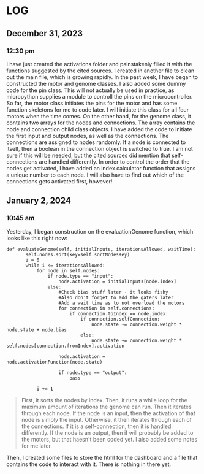 # LOG

## December 31, 2023
### 12:30 pm

I have just created the activations folder and painstakenly filled it with the functions suggested by the cited sources. I created in another file to clean out the main file, which is growing rapidly. In the past week, I have began 
 to constructed the motor and genome classes. I also added some dummy code for the pin class. This will not actually be used in practice, as micropython supplies a module to controll the pins on the microcontroller. 
So far, the motor class initiates the pins for the motor and has some function skeletons for me to code later. I will initiate this class for all four motors when the time comes. On the other hand, for the genome class, 
it contains two arrays for the nodes and connections. The array contains the node and connection child class objects. I have added the code to initiate the first input and output nodes, as well as the connections. The connections are
assigned to nodes randomly. If a node is connected to itself, then a boolean in the connection object is switched to true. I am not sure if this will be needed, but the cited sources did mention that self-connections are handled 
differently. In order to control the order that the nodes get activated, I have added an index calculator function that assigns a unique number to each node. I will also have to find out which of the connections gets activated first,
however!


## January 2, 2024
### 10:45 am

Yesterday, I began construction on the evaluationGenome function, which looks like this right now:


    def evaluateGenome(self, initialInputs, iterationsAllowed, waitTime):
           self.nodes.sort(key=self.sortNodesKey)
           i = 0
           while i <= iterationsAllowed:
               for node in self.nodes:
                   if node.type == "input":
                       node.activation = initialInputs[node.index]
                   else:
                       #Check bias stuff later - it looks fishy
                       #Also don't forget to add the gaters later
                       #Add a wait time as to not overload the motors
                       for connection in self.connections:
                           if connection.toIndex == node.index:
                               if connection.selfConnection:
                                   node.state += connection.weight * node.state + node.bias
                               else:
                                   node.state += connection.weight * self.nodes[connection.fromIndex].activation
                               
                       node.activation = node.activationFunction(node.state)
   
                       if node.type == "output":
                           pass
                       
               i += 1


> First, it sorts the nodes by index. Then, it runs a while loop for the maximum amount of iterations the genome can run. Then it iterates through each node. If the node is an input, then the activation of that node is simply the input.
Otherwise, it then iterates through each of the connections. If it is a self-connection, then it is handled differently. If the node is an output, then if will probably be added to the motors, but that haesn't been coded yet. I also added
> some notes for me later.

Then, I created some files to store the html for the dashboard and a file that contains the code to interact with it. There is nothing in there yet.
